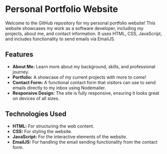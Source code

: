 # Personal Portfolio Website

Welcome to the GitHub repository for my personal portfolio website! This website showcases my work as a software developer, including my projects, about me, and contact information. It uses HTML, CSS, JavaScript, and includes functionality to send emails via EmailJS.

## Features

- **About Me:** Learn more about my background, skills, and professional journey.
- **Portfolio:** A showcase of my current projects with more to come!
- **Contact Form:** A functional contact form that visitors can use to send emails directly to my inbox using Nodemailer.
- **Responsive Design:** The site is fully responsive, ensuring it looks great on devices of all sizes.

## Technologies Used

- **HTML:** For structuring the web content.
- **CSS:** For styling the website.
- **JavaScript:** For the interactive elements of the website.
- **EmailJS:** For handling the email sending functionality from the contact form.


